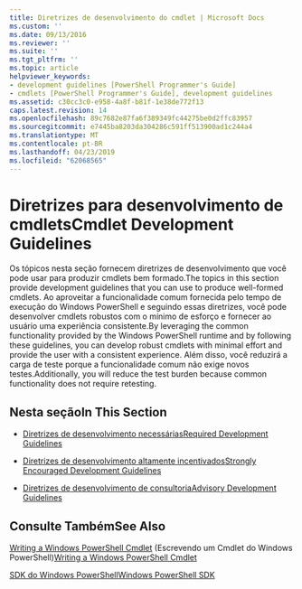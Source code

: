 ```yaml
---
title: Diretrizes de desenvolvimento do cmdlet | Microsoft Docs
ms.custom: ''
ms.date: 09/13/2016
ms.reviewer: ''
ms.suite: ''
ms.tgt_pltfrm: ''
ms.topic: article
helpviewer_keywords:
- development guidelines [PowerShell Programmer's Guide]
- cmdlets [PowerShell Programmer's Guide], development guidelines
ms.assetid: c30cc3c0-e958-4a8f-b81f-1e38de772f13
caps.latest.revision: 14
ms.openlocfilehash: 89c7682e87fa6f389349fc44275be0d2ffc83957
ms.sourcegitcommit: e7445ba8203da304286c591ff513900ad1c244a4
ms.translationtype: MT
ms.contentlocale: pt-BR
ms.lasthandoff: 04/23/2019
ms.locfileid: "62068565"
---
```

# <a name="cmdlet-development-guidelines"></a><span data-ttu-id="2f559-102">Diretrizes para desenvolvimento de cmdlets</span><span class="sxs-lookup"><span data-stu-id="2f559-102">Cmdlet Development Guidelines</span></span>

<span data-ttu-id="2f559-103">Os tópicos nesta seção fornecem diretrizes de desenvolvimento que você pode usar para produzir cmdlets bem formado.</span><span class="sxs-lookup"><span data-stu-id="2f559-103">The topics in this section provide development guidelines that you can use to produce well-formed cmdlets.</span></span> <span data-ttu-id="2f559-104">Ao aproveitar a funcionalidade comum fornecida pelo tempo de execução do Windows PowerShell e seguindo essas diretrizes, você pode desenvolver cmdlets robustos com o mínimo de esforço e fornecer ao usuário uma experiência consistente.</span><span class="sxs-lookup"><span data-stu-id="2f559-104">By leveraging the common functionality provided by the Windows PowerShell runtime and by following these guidelines, you can develop robust cmdlets with minimal effort and provide the user with a consistent experience.</span></span> <span data-ttu-id="2f559-105">Além disso, você reduzirá a carga de teste porque a funcionalidade comum não exige novos testes.</span><span class="sxs-lookup"><span data-stu-id="2f559-105">Additionally, you will reduce the test burden because common functionality does not require retesting.</span></span>

## <a name="in-this-section"></a><span data-ttu-id="2f559-106">Nesta seção</span><span class="sxs-lookup"><span data-stu-id="2f559-106">In This Section</span></span>

- [<span data-ttu-id="2f559-107">Diretrizes de desenvolvimento necessárias</span><span class="sxs-lookup"><span data-stu-id="2f559-107">Required Development Guidelines</span></span>](./required-development-guidelines.md)

- [<span data-ttu-id="2f559-108">Diretrizes de desenvolvimento altamente incentivados</span><span class="sxs-lookup"><span data-stu-id="2f559-108">Strongly Encouraged Development Guidelines</span></span>](./strongly-encouraged-development-guidelines.md)

- [<span data-ttu-id="2f559-109">Diretrizes de desenvolvimento de consultoria</span><span class="sxs-lookup"><span data-stu-id="2f559-109">Advisory Development Guidelines</span></span>](./advisory-development-guidelines.md)

## <a name="see-also"></a><span data-ttu-id="2f559-110">Consulte Também</span><span class="sxs-lookup"><span data-stu-id="2f559-110">See Also</span></span>

<span data-ttu-id="2f559-111">[Writing a Windows PowerShell Cmdlet](./writing-a-windows-powershell-cmdlet.md) (Escrevendo um Cmdlet do Windows PowerShell)</span><span class="sxs-lookup"><span data-stu-id="2f559-111">[Writing a Windows PowerShell Cmdlet](./writing-a-windows-powershell-cmdlet.md)</span></span>

[<span data-ttu-id="2f559-112">SDK do Windows PowerShell</span><span class="sxs-lookup"><span data-stu-id="2f559-112">Windows PowerShell SDK</span></span>](../windows-powershell-reference.md)
